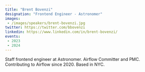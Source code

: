 ```yaml
---
title: "Brent Bovenzi"
designation: "Frontend Engineer - Astronomer"
images:
 - /images/speakers/brent-bovenzi.jpg
twitter: https://twitter.com/bbovenzi
linkedin: https://www.linkedin.com/in/brent-bovenzi/
events:
 - 2023
 - 2024
---
```


Staff frontend engineer at Astronomer. Airflow Committer and PMC. Contributing to Airflow since 2020. Based in NYC.
